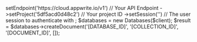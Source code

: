 <?php

use Appwrite\Client;
use Appwrite\Services\Databases;

$client = new Client();

$client
    ->setEndpoint('https://cloud.appwrite.io/v1') // Your API Endpoint
    ->setProject('5df5acd0d48c2') // Your project ID
    ->setSession('') // The user session to authenticate with
;

$databases = new Databases($client);

$result = $databases->createDocument('[DATABASE_ID]', '[COLLECTION_ID]', '[DOCUMENT_ID]', []);